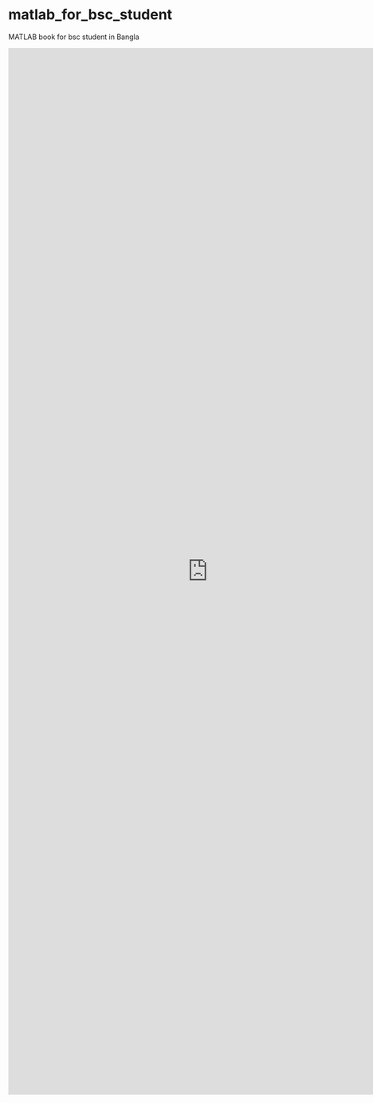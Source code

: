 # matlab_for_bsc_student
MATLAB book for bsc student in Bangla

<embed src="https://drive.google.com/file/d/1D_yMA6K3RXpUPsa8IFbt-kDT7mVeKW-R/view?usp=sharing" width="800px" height="2100px" />
